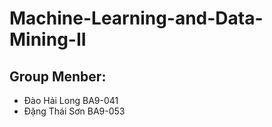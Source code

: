 # Machine-Learning-and-Data-Mining-II
## Group Menber:
   + Đào Hải Long BA9-041
   + Đặng Thái Sơn BA9-053
